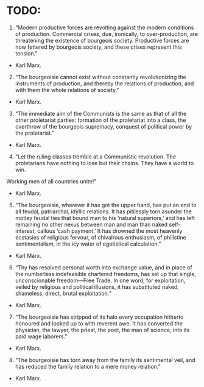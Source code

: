 TODO:
======
1. “Modern productive forces are revolting against the modern conditions of production. Commercial crises, due, ironically, to over-production, are threatening the existence of bourgeois society. Productive forces are now fettered by bourgeois society, and these crises represent this tension."

- Karl Marx.

2. “The bourgeoisie cannot exist without constantly revolutionizing the instruments of production, and thereby the relations of production, and with them the whole relations of society.”

- Karl Marx.

3. “The immediate aim of the Communists is the same as that of all the other proletariat parties: formation of the proletariat into a class, the overthrow of the bourgeois supremacy, conquest of political power by the proletariat.”

- Karl Marx.

4. “Let the ruling classes tremble at a Communistic revolution. The proletarians have nothing to lose but their chains. They have a world to win.

Working men of all countries unite!”

- Karl Marx.

5. “The bourgeoisie, wherever it has got the upper hand, has put an end to all feudal, patriarchal, idyllic relations. It has pitilessly torn asunder the motley feudal ties that bound man to his ‘natural superiors,’ and has left remaining no other nexus between man and man than naked self-interest, callous ‘cash payment.’ It has drowned the most heavenly ecstasies of religious fervour, of chivalrous enthusiasm, of philistine sentimentalism, in the icy water of egotistical calculation.”

- Karl Marx.

6. “Thy has resolved personal worth into exchange value, and in place of the numberless indefeasible chartered freedoms, has set up that single, unconscionable freedom—Free Trade. In one word, for exploitation, veiled by religious and political illusions, it has substituted naked, shameless, direct, brutal exploitation.”

- Karl Marx.

7. “The bourgeoisie has stripped of its halo every occupation hitherto honoured and looked up to with reverent awe. It has converted the physician, the lawyer, the priest, the poet, the man of science, into its paid wage laborers.”

- Karl Marx.

8. “The bourgeoisie has torn away from the family its sentimental veil, and has reduced the family relation to a mere money relation.”

- Karl Marx.
